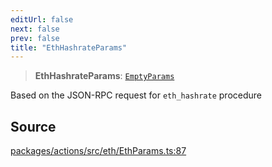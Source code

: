 ```yaml
---
editUrl: false
next: false
prev: false
title: "EthHashrateParams"
---
```


> **EthHashrateParams**: [`EmptyParams`](/reference/tevm/actions/type-aliases/emptyparams-1/)

Based on the JSON-RPC request for `eth_hashrate` procedure

## Source

[packages/actions/src/eth/EthParams.ts:87](https://github.com/evmts/tevm-monorepo/blob/main/packages/actions/src/eth/EthParams.ts#L87)
